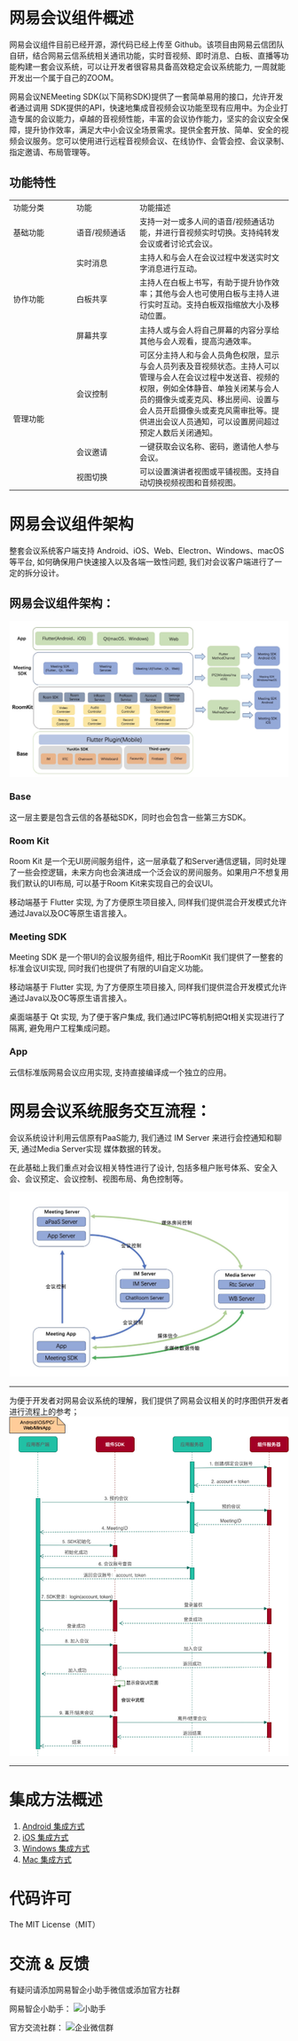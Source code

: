 # 网易会议组件概述
网易会议组件目前已经开源，源代码已经上传至 Github。该项目由网易云信团队自研，结合网易云信系统相关通讯功能，实时音视频、即时消息、白板、直播等功能构建一套会议系统，可以让开发者很容易具备高效稳定会议系统能力, 一周就能开发出一个属于自己的ZOOM。    


网易会议NEMeeting SDK(以下简称SDK)提供了一套简单易用的接口，允许开发者通过调用 SDK提供的API，快速地集成音视频会议功能至现有应用中。为企业打造专属的会议能力，卓越的音视频性能，丰富的会议协作能力，坚实的会议安全保障，提升协作效率，满足大中小会议全场景需求。提供全套开放、简单、安全的视频会议服务。您可以使用进行远程音视频会议、在线协作、会管会控、会议录制、指定邀请、布局管理等。


## 功能特性

<table>
 <tr>
 	<td width="100px">功能分类</td>
	<td width="100px" >功能</td>
	<td>功能描述</td>
 </tr>
  <tr>
 	<td>基础功能 </td>
	<td>语音/视频通话</td>
	<td>支持一对一或多人间的语音/视频通话功能，并进行音视频实时切换。支持纯转发会议或者讨论式会议。</td>
  </tr>
  <tr>
    <td rowspan="3">协作功能 </td>
	<td>实时消息</td>
	<td>主持人和与会人在会议过程中发送实时文字消息进行互动。</td>
 </tr>
   <tr>
	<td>白板共享</td>
	<td>主持人在白板上书写，有助于提升协作效率；其他与会人也可使用白板与主持人进行实时互动。支持白板双指缩放大小及移动位置。</td>
 </tr>
   <tr>
	<td>屏幕共享</td>
	<td>主持人或与会人将自己屏幕的内容分享给其他与会人观看，提高沟通效率。</td>
 </tr>
  <tr>
    <td rowspan="3">管理功能 </td>
	<td>会议控制</td>
	<td>可区分主持人和与会人员角色权限，显示与会人员列表及音视频状态。主持人可以管理与会人在会议过程中发送音、视频的权限，例如全体静音、单独关闭某与会人员的摄像头或麦克风、移出房间、设置与会人员开启摄像头或麦克风需审批等。提供进出会议人员通知，可以设置房间超过预定人数后关闭通知。</td>
 </tr>
   <tr>
	<td>会议邀请</td>
	<td>一键获取会议名称、密码，邀请他人参与会议。</td>
 </tr>
   <tr>
	<td>视图切换</td>
	<td>可以设置演讲者视图或平铺视图。支持自动切换视频视图和音频视图。</td>
 </tr>
</table>


# 网易会议组件架构
整套会议系统客户端支持 Android、iOS、Web、Electron、Windows、macOS等平台, 如何确保用户快速接入以及各端一致性问题, 我们对会议客户端进行了一定的拆分设计。

## 网易会议组件架构：
![meeting framework](https://github.com/J-yying/MeetingDocument/blob/main/%E7%BD%91%E6%98%93%E4%BC%9A%E8%AE%AE%E7%BB%84%E4%BB%B6%E6%9E%B6%E6%9E%84.jpeg)

### Base

这一层主要是包含云信的各基础SDK，同时也会包含一些第三方SDK。

### Room Kit

Room Kit 是一个无UI房间服务组件，这一层承载了和Server通信逻辑，同时处理了一些会控逻辑，未来方向也会演进成一个泛会议的房间服务。如果用户不想复用我们默认的UI布局, 可以基于Room Kit来实现自己的会议UI。

移动端基于 Flutter 实现, 为了方便原生项目接入, 同样我们提供混合开发模式允许通过Java以及OC等原生语言接入。

### Meeting SDK

Meeting SDK 是一个带UI的会议服务组件, 相比于RoomKit 我们提供了一整套的标准会议UI实现, 同时我们也提供了有限的UI自定义功能。

移动端基于 Flutter 实现, 为了方便原生项目接入, 同样我们提供混合开发模式允许通过Java以及OC等原生语言接入。

桌面端基于 Qt 实现, 为了便于客户集成, 我们通过IPC等机制把Qt相关实现进行了隔离, 避免用户工程集成问题。

### App

云信标准版网易会议应用实现, 支持直接编译成一个独立的应用。

# 网易会议系统服务交互流程：

会议系统设计利用云信原有PaaS能力, 我们通过 IM Server 来进行会控通知和聊天, 通过Media Server实现 媒体数据的转发。   

在此基础上我们重点对会议相关特性进行了设计, 包括多租户账号体系、安全入会、会议预定、会议控制、视图布局、角色控制等。  


![meeting_server](https://github.com/J-yying/MeetingDocument/blob/main/%E4%BC%9A%E8%AE%AE%E6%9C%8D%E5%8A%A1.jpeg)  

--------------------


为便于开发者对网易会议系统的理解，我们提供了网易会议相关的时序图供开发者进行流程上的参考；    
![meeting_flow_chart](https://github.com/J-yying/MeetingDocument/blob/main/meeting_flow_chart.png)

--------------------

# 集成方法概述
1. [Android 集成方式](https://github.com/netease-kit/documents/blob/main/%E4%B8%9A%E5%8A%A1%E7%BB%84%E4%BB%B6/%E4%BC%9A%E8%AE%AE%E7%BB%84%E4%BB%B6/%E5%BF%AB%E9%80%9F%E5%BC%80%E5%A7%8B/%E8%B7%91%E9%80%9A%E7%A4%BA%E4%BE%8B%E9%A1%B9%E7%9B%AE_Android.md)
2. [iOS 集成方式](https://github.com/netease-kit/documents/blob/main/%E4%B8%9A%E5%8A%A1%E7%BB%84%E4%BB%B6/%E4%BC%9A%E8%AE%AE%E7%BB%84%E4%BB%B6/%E5%BF%AB%E9%80%9F%E5%BC%80%E5%A7%8B/%E8%B7%91%E9%80%9A%E7%A4%BA%E4%BE%8B%E9%A1%B9%E7%9B%AE_iOS.md)
3. [Windows 集成方式](https://github.com/netease-kit/documents/blob/main/%E4%B8%9A%E5%8A%A1%E7%BB%84%E4%BB%B6/%E4%BC%9A%E8%AE%AE%E7%BB%84%E4%BB%B6/%E5%BF%AB%E9%80%9F%E5%BC%80%E5%A7%8B/%E8%B7%91%E9%80%9A%E7%A4%BA%E4%BE%8B%E9%A1%B9%E7%9B%AE_Windows.md)
4. [Mac 集成方式](https://github.com/netease-kit/documents/blob/main/%E4%B8%9A%E5%8A%A1%E7%BB%84%E4%BB%B6/%E4%BC%9A%E8%AE%AE%E7%BB%84%E4%BB%B6/%E5%BF%AB%E9%80%9F%E5%BC%80%E5%A7%8B/%E8%B7%91%E9%80%9A%E7%A4%BA%E4%BE%8B%E9%A1%B9%E7%9B%AE_MacOS.md)

# 代码许可
The MIT License（MIT）

# 交流 & 反馈
有疑问请添加网易智企小助手微信或添加官方社群

网易智企小助手：
![小助手](https://user-images.githubusercontent.com/97159926/156147931-85c382e3-7e11-4ec9-bc81-49bf6f504603.jpg)

官方交流社群：
![企业微信群](https://user-images.githubusercontent.com/97159926/156147948-ef645c5e-73c1-4016-b232-e19043cef91f.jpg)



